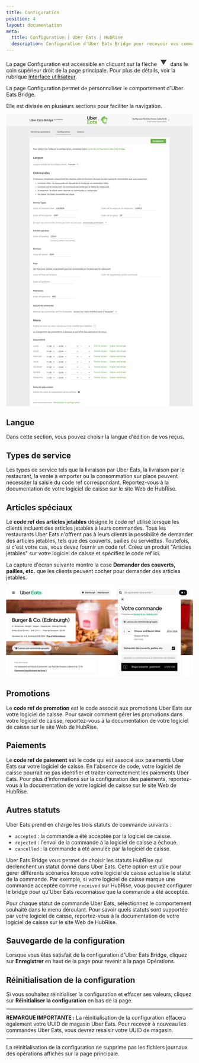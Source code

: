```yaml
---
title: Configuration
position: 4
layout: documentation
meta:
  title: Configuration | Uber Eats | HubRise
  description: Configuration d'Uber Eats Bridge pour recevoir vos commandes Uber Eats dans votre logiciel de caisse ou d'autres applications connectées à HubRise.
---
```


La page Configuration est accessible en cliquant sur la flèche <InlineImage width="20" height="20">![icône fléchée](../images/arrow-icon.jpg)</InlineImage> dans le coin supérieur droit de la page principale. Pour plus de détails, voir la rubrique [Interface utilisateur](/apps/uber-eats/interface-utilisateur).

La page Configuration permet de personnaliser le comportement d'Uber Eats Bridge.

Elle est divisée en plusieurs sections pour faciliter la navigation.

![Page de configuration de Uber Eats Bridge](./images/002-configuration-page.png)

## Langue

Dans cette section, vous pouvez choisir la langue d'édition de vos reçus.

## Types de service

Les types de service tels que la livraison par Uber Eats, la livraison par le restaurant, la vente à emporter ou la consommation sur place peuvent nécessiter la saisie du code ref correspondant. Reportez-vous à la documentation de votre logiciel de caisse sur le site Web de HubRise.

## Articles spéciaux

Le **code ref des articles jetables** désigne le code ref utilisé lorsque les clients incluent des articles jetables à leurs commandes. Tous les restaurants Uber Eats n'offrent pas à leurs clients la possibilité de demander des articles jetables, tels que des couverts, pailles ou serviettes. Toutefois, si c'est votre cas, vous devez fournir un code ref. Créez un produit "Articles jetables" sur votre logiciel de caisse et spécifiez le code ref ici.

La capture d'écran suivante montre la case **Demander des couverts, pailles, etc.** que les clients peuvent cocher pour demander des articles jetables.

![Case à cocher des articles jetables dans Uber Eats](./images/009-disposable-items.png)

## Promotions

Le **code ref de promotion** est le code associé aux promotions Uber Eats sur votre logiciel de caisse. Pour savoir comment gérer les promotions dans votre logiciel de caisse, reportez-vous à la documentation de votre logiciel de caisse sur le site Web de HubRise.

## Paiements

Le **code ref de paiement** est le code qui est associé aux paiements Uber Eats sur votre logiciel de caisse. En l'absence de code, votre logiciel de caisse pourrait ne pas identifier et traiter correctement les paiements Uber Eats. Pour plus d'informations sur la configuration des paiements, reportez-vous à la documentation de votre logiciel de caisse sur le site Web de HubRise.

## Autres statuts

Uber Eats prend en charge les trois statuts de commande suivants :

- `accepted` : la commande a été acceptée par la logiciel de caisse.
- `rejected` : l'envoi de la commande à la logiciel de caisse a échoué.
- `cancelled` : la commande a été annulée par la logiciel de caisse.

Uber Eats Bridge vous permet de choisir les statuts HubRise qui déclenchent un statut donné dans Uber Eats. Cette option est utile pour gérer différents scénarios lorsque votre logiciel de caisse actualise le statut de la commande. Par exemple, si votre logiciel de caisse marque une commande acceptée comme `received` sur HubRise, vous pouvez configurer le bridge pour qu'Uber Eats reconnaisse que la commande a été acceptée.

Pour chaque statut de commande Uber Eats, sélectionnez le comportement souhaité dans le menu déroulant. Pour savoir quels statuts sont supportée par votre logiciel de caisse, reportez-vous à la documentation de votre logiciel de caisse sur le site Web de HubRise.

## Sauvegarde de la configuration

Lorsque vous êtes satisfait de la configuration d'Uber Eats Bridge, cliquez sur **Enregistrer** en haut de la page pour revenir à la page Opérations.

## Réinitialisation de la configuration

Si vous souhaitez réinitialiser la configuration et effacer ses valeurs, cliquez sur **Réinitialiser la configuration** en bas de la page.

---

**REMARQUE IMPORTANTE :** La réinitialisation de la configuration effacera également votre UUID de magasin Uber Eats. Pour recevoir à nouveau les commandes Uber Eats, vous devrez resaisir votre UUID de magasin.

---

La réinitialisation de la configuration ne supprime pas les fichiers journaux des opérations affichés sur la page principale.
